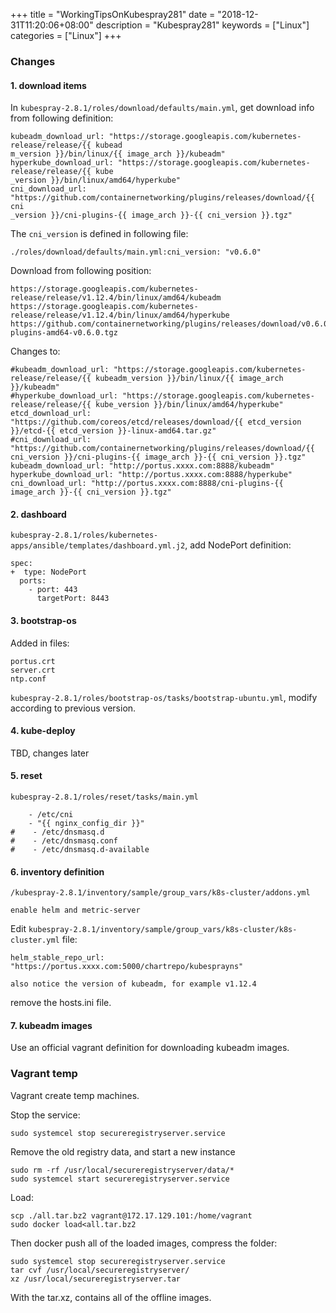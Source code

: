+++
title = "WorkingTipsOnKubespray281"
date = "2018-12-31T11:20:06+08:00"
description = "Kubespray281"
keywords = ["Linux"]
categories = ["Linux"]
+++
### Changes
#### 1. download items
In `kubespray-2.8.1/roles/download/defaults/main.yml`, get download info from
following definition:    

```
kubeadm_download_url: "https://storage.googleapis.com/kubernetes-release/release/{{ kubead
m_version }}/bin/linux/{{ image_arch }}/kubeadm"
hyperkube_download_url: "https://storage.googleapis.com/kubernetes-release/release/{{ kube
_version }}/bin/linux/amd64/hyperkube"
cni_download_url: "https://github.com/containernetworking/plugins/releases/download/{{ cni
_version }}/cni-plugins-{{ image_arch }}-{{ cni_version }}.tgz"
```
The `cni_version` is defined in  following file:    

```
./roles/download/defaults/main.yml:cni_version: "v0.6.0"
```

Download from following position:    

```
https://storage.googleapis.com/kubernetes-release/release/v1.12.4/bin/linux/amd64/kubeadm
https://storage.googleapis.com/kubernetes-release/release/v1.12.4/bin/linux/amd64/hyperkube
https://github.com/containernetworking/plugins/releases/download/v0.6.0/cni-plugins-amd64-v0.6.0.tgz
```

Changes to:    

```
#kubeadm_download_url: "https://storage.googleapis.com/kubernetes-release/release/{{ kubeadm_version }}/bin/linux/{{ image_arch }}/kubeadm"
#hyperkube_download_url: "https://storage.googleapis.com/kubernetes-release/release/{{ kube_version }}/bin/linux/amd64/hyperkube"
etcd_download_url: "https://github.com/coreos/etcd/releases/download/{{ etcd_version }}/etcd-{{ etcd_version }}-linux-amd64.tar.gz"
#cni_download_url: "https://github.com/containernetworking/plugins/releases/download/{{ cni_version }}/cni-plugins-{{ image_arch }}-{{ cni_version }}.tgz"
kubeadm_download_url: "http://portus.xxxx.com:8888/kubeadm"
hyperkube_download_url: "http://portus.xxxx.com:8888/hyperkube"
cni_download_url: "http://portus.xxxx.com:8888/cni-plugins-{{ image_arch }}-{{ cni_version }}.tgz"
```
#### 2. dashboard
`kubespray-2.8.1/roles/kubernetes-apps/ansible/templates/dashboard.yml.j2`, add NodePort definition:     

```
spec:
+  type: NodePort
  ports:
    - port: 443
      targetPort: 8443
```
#### 3. bootstrap-os
Added in files:    

```
portus.crt
server.crt
ntp.conf
```

`kubespray-2.8.1/roles/bootstrap-os/tasks/bootstrap-ubuntu.yml`, modify according to previous version.     

#### 4. kube-deploy
TBD, changes later

#### 5. reset
`kubespray-2.8.1/roles/reset/tasks/main.yml`

```
    - /etc/cni
    - "{{ nginx_config_dir }}"
#    - /etc/dnsmasq.d
#    - /etc/dnsmasq.conf
#    - /etc/dnsmasq.d-available
```

#### 6. inventory definition
`/kubespray-2.8.1/inventory/sample/group_vars/k8s-cluster/addons.yml` 

``` 
enable helm and metric-server
```

Edit `kubespray-2.8.1/inventory/sample/group_vars/k8s-cluster/k8s-cluster.yml` file:    

```
helm_stable_repo_url: "https://portus.xxxx.com:5000/chartrepo/kubesprayns"

also notice the version of kubeadm, for example v1.12.4
```
remove the hosts.ini file.   

#### 7. kubeadm images
Use an official vagrant definition for downloading kubeadm images. 

### Vagrant temp
Vagrant create temp machines.   

Stop the service:    

```
sudo systemcel stop secureregistryserver.service
```
Remove the old registry data, and start a new instance

```
sudo rm -rf /usr/local/secureregistryserver/data/*
sudo systemcel start secureregistryserver.service
```
Load:    

```
scp ./all.tar.bz2 vagrant@172.17.129.101:/home/vagrant
sudo docker load<all.tar.bz2
```
Then docker push all of the loaded images, compress the folder:    

```
sudo systemcel stop secureregistryserver.service
tar cvf /usr/local/secureregistryserver/
xz /usr/local/secureregistryserver.tar
```
With the tar.xz, contains all of the offline images.    
